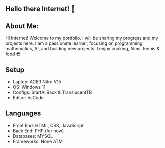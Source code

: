 ## Hello there Internet! 👋 

## About Me:
Hi Internet! Welcome to my portfolio. I will be sharing my progress and my projects here. I am a passionate learner, focusing on programming, mathematics, AI, and building new projects. I enjoy cooking, films, tennis & food 😎



## Setup
- Laptop: ACER Nitro V15 
- OS: Windows 11
- Configs: StartAllBack & TranslucentTB
- Editor: VsCode

## Languages
- Front End: HTML, CSS, JavaScript
- Back End: PHP (for now)
- Databases: MYSQL
- Frameworks: None ATM



<!--
**dus-g/dus-g** is a ✨ _special_ ✨ repository because its `README.md` (this file) appears on your GitHub profile.

Here are some ideas to get you started:

- 🔭 I’m currently working on ...
- 🌱 I’m currently learning ...
- 👯 I’m looking to collaborate on ...
- 🤔 I’m looking for help with ...
- 💬 Ask me about ...
- 📫 How to reach me: ...
- 😄 Pronouns: ...
- ⚡ Fun fact: ...
-->
